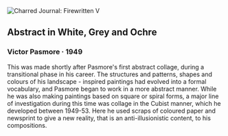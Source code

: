 <div class="artwork-of-the-day">
  <div class="container">
    <div class="img-wrapper">
      <img
        src="https://uploads5.wikiart.org/images/victor-pasmore/abstract-in-white-grey-and-ochre-1949.jpg!Large.jpg"
        alt="Charred Journal: Firewritten V" />
    </div>
    <div class="artwork-detail">
      <div class="artwork-origin"> 
        <h2 class="artwork-name">Abstract in White, Grey and Ochre</h2>
        <h3 class="artist">
          Victor Pasmore
                    ·  1949
        </h3>
      </div>
      <p class="description">
        <span class="artwork-description-text ng-binding" ng-bind-html="viewModel.ArtworkOfTheDay.Description | unsafe">This was made shortly after Pasmore's first abstract collage, during a transitional phase in his career. The structures and patterns, shapes and colours of his landscape - inspired paintings had evolved into a formal vocabulary, and Pasmore began to work in a more abstract manner. While he was also making paintings based on square or spiral forms, a major line of investigation during this time was collage in the Cubist manner, which he developed between 1949-53. Here he used scraps of coloured paper and newsprint to give a new reality, that is an anti-illusionistic content, to his compositions. </span>
                        <div class="text-shadow-container" ng-show="showShadow" style=""></div>
      </p>
    </div>
  </div>

</div>
